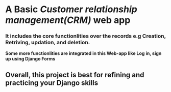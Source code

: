 # A Basic *Customer relationship management(CRM)* web app
### It includes the core functionlities over the records e.g Creation, Retriving, updation, and deletion.
**Some more functionlities are integrated in this Web-app like Log in, sign up using Django Forms**

## Overall, this project is best for refining and practicing your Django skills
